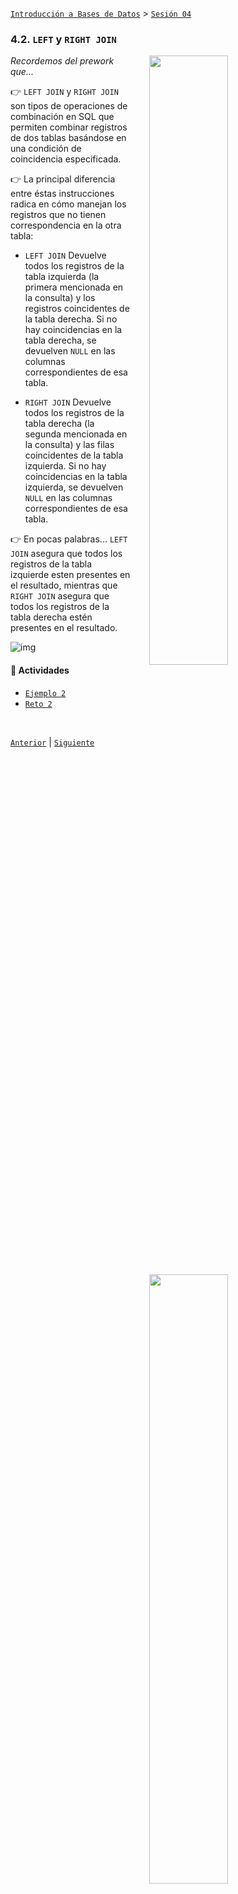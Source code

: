 [`Introducción a Bases de Datos`](../../README.md) > [`Sesión 04`](../README.md)

### 4.2. `LEFT` y `RIGHT JOIN`

<img src="imagenes/img01.png" width="50%" align="right" hspace=30>

<img src="imagenes/img02.png" width="50%" align="right" hspace=30>

*Recordemos del prework que...*

👉 `LEFT JOIN` y `RIGHT JOIN` son tipos de operaciones de combinación en SQL que permiten combinar registros de dos tablas basándose en una condición de coincidencia especificada. 

👉 La principal diferencia entre éstas instrucciones radica en cómo manejan los registros que no tienen correspondencia en la otra tabla:

- `LEFT JOIN` Devuelve todos los registros de la tabla izquierda (la primera mencionada en la consulta) y los registros coincidentes de la tabla derecha. Si no hay coincidencias en la tabla derecha, se devuelven `NULL` en las columnas correspondientes de esa tabla.

- `RIGHT JOIN` Devuelve todos los registros de la tabla derecha (la segunda mencionada en la consulta) y las filas coincidentes de la tabla izquierda. Si no hay coincidencias en la tabla izquierda, se devuelven `NULL` en las columnas correspondientes de esa tabla.

👉 En pocas palabras... `LEFT JOIN` asegura que todos los registros de la tabla izquierde esten presentes en el resultado, mientras que `RIGHT JOIN` asegura que todos los registros de la tabla derecha estén presentes en el resultado.

![img](../tema01/imagenes/img02.svg)

#### 🧐 Actividades

- [`Ejemplo 2`](ejemplo02/README.md)
- [`Reto 2`](reto02/README.md)

<br/>

[`Anterior`](../tema01/reto01/README.md) | [`Siguiente`](ejemplo02/README.md)
